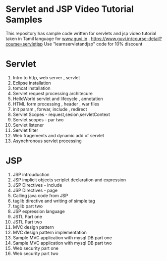 # Servlet and JSP Video Tutorial Samples

This repository has sample code written for servlets and jsp video tutorial taken in Tamil language for www.guvi.in .
https://www.guvi.in/course-detail?course=servletjsp
Use "learnservletandjsp" code for 10% discount



# Servlet 

1. Intro to http, web server , servlet 
2. Eclipse installation 
3. tomcat installation
4.  Servlet request processing architecure
5.  HelloWorld servlet and lifecycle , annotation
6.  HTML form processing , header , war files
7.  init param , forwar, include , redirect
8. Servlet Scopes - request,sesion,servletContext
9. Servlet scopes - par two
10. Servlet listener
11. Servlet filter
12. Web fragements and dynamic add of servlet 
13. Asynchronous servlet processing

# JSP 

1. JSP introuduction
2. JSP implicit objects scriplet declaration and expression
3. JSP Directives - include
4. JSP Directives - page 
5. Calling java code from JSP
6. taglib directive and writing of simple tag
7. taglib part two
8. JSP expression language
9. JSTL Part one 
10. JSTL Part two
11. MVC design pattern 
12. MVC design pattern implementation 
13. Sample MVC application with mysql DB part one
14. Sample MVC application with mysql DB part two
15. Web security part one 
16. Web security part two

